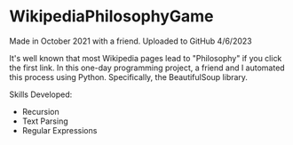 # WikipediaPhilosophyGame
Made in October 2021 with a friend. Uploaded to GitHub 4/6/2023

It's well known that most Wikipedia pages lead to "Philosophy" if you click the first link. In this one-day programming project, a friend and I automated this process using Python. Specifically, the BeautifulSoup library. 

Skills Developed:
- Recursion
- Text Parsing
- Regular Expressions
